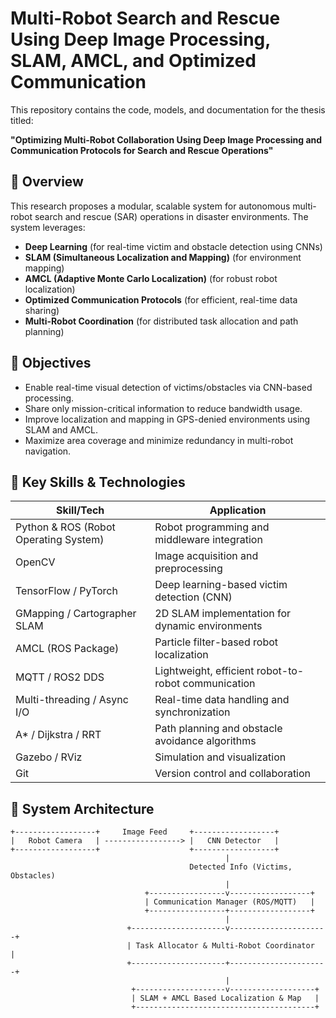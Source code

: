 # Multi-Robot Search and Rescue Using Deep Image Processing, SLAM, AMCL, and Optimized Communication

This repository contains the code, models, and documentation for the thesis titled:

**"Optimizing Multi-Robot Collaboration Using Deep Image Processing and Communication Protocols for Search and Rescue Operations"**

## 📖 Overview

This research proposes a modular, scalable system for autonomous multi-robot search and rescue (SAR) operations in disaster environments. The system leverages:

- **Deep Learning** (for real-time victim and obstacle detection using CNNs)
- **SLAM (Simultaneous Localization and Mapping)** (for environment mapping)
- **AMCL (Adaptive Monte Carlo Localization)** (for robust robot localization)
- **Optimized Communication Protocols** (for efficient, real-time data sharing)
- **Multi-Robot Coordination** (for distributed task allocation and path planning)

## 🎯 Objectives

- Enable real-time visual detection of victims/obstacles via CNN-based processing.
- Share only mission-critical information to reduce bandwidth usage.
- Improve localization and mapping in GPS-denied environments using SLAM and AMCL.
- Maximize area coverage and minimize redundancy in multi-robot navigation.

## 🧠 Key Skills & Technologies

| Skill/Tech                      | Application                                      |
|-------------------------------|--------------------------------------------------|
| Python & ROS (Robot Operating System) | Robot programming and middleware integration      |
| OpenCV                         | Image acquisition and preprocessing              |
| TensorFlow / PyTorch           | Deep learning-based victim detection (CNN)       |
| GMapping / Cartographer SLAM   | 2D SLAM implementation for dynamic environments  |
| AMCL (ROS Package)             | Particle filter-based robot localization         |
| MQTT / ROS2 DDS                | Lightweight, efficient robot-to-robot communication |
| Multi-threading / Async I/O    | Real-time data handling and synchronization      |
| A* / Dijkstra / RRT            | Path planning and obstacle avoidance algorithms  |
| Gazebo / RViz                  | Simulation and visualization                     |
| Git                            | Version control and collaboration                |

## 🧪 System Architecture

```plaintext
+------------------+     Image Feed     +------------------+
|   Robot Camera   | -----------------> |   CNN Detector   |
+------------------+                    +------------------+
                                                |
                                        Detected Info (Victims, Obstacles)
                                                |
                              +-----------------v------------------+
                              | Communication Manager (ROS/MQTT)   |
                              +-----------------+------------------+
                                                |
                          +---------------------v----------------------+
                          | Task Allocator & Multi-Robot Coordinator  |
                          +---------------------+----------------------+
                                                |
                           +--------------------v-------------------+
                           | SLAM + AMCL Based Localization & Map   |
                           +----------------------------------------+
